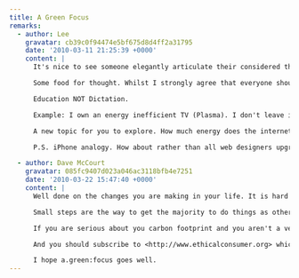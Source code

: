 ```yaml
---
title: A Green Focus
remarks:
  - author: Lee
    gravatar: cb39c0f94474e5bf675d8d4ff2a31795
    date: '2010-03-11 21:25:39 +0000'
    content: |
      It's nice to see someone elegantly articulate their considered thoughts on such an important issue.

      Some food for thought. Whilst I strongly agree that everyone should be more considerate and not needlessly waste energy, I would urge caution in the tone of your message. I think what's most important is that people do become more efficient and ultimately use less energy BUT aren't made to feel that they can't still enjoy themselves whilst frivolously using energy on the odd occasion. After all, what's the point in living if you give up all fun activity?  I think you're New Zealand adventure was worth the environmental impact, but some die hard environmentalists would surely disagree. Would such derision of an otherwise thoughtful individual be helpful?

      Education NOT Dictation.

      Example: I own an energy inefficient TV (Plasma). I don't leave it on standby, I don't leave it on when I'm not watching it, and I did consider the environmental impact of my purchase before hand. However, I enjoy watching TV (and movies) and believe that LCD is an inferior technology. Hence, I feel I've reached an acceptable balance, and until such time as this TV breaks I'll not buy another. Is this wrong or selfish?

      A new topic for you to explore. How much energy does the internet currently consume? I imagine many servers sit dormant a great deal of the time. Would internet users put up with a short wait for a web page to load if it meant that many servers could be kept in a deep sleep state until absolutely needed?  If web page designers and coders were to tidy code, use less JavaScript and Flash, would fewer resources (energy) be needed to view web pages?  How much energy could be saved?  Google for one, have invested in solar energy at their headquarters, how about large server farms in the UK, tidal powered internet?

      P.S. iPhone analogy. How about rather than all web designers upgrading to the latest MacBook, accept what you have and make the most possible out of it until it no longer works?

  - author: Dave McCourt
    gravatar: 085fc9407d023a046ac3118bfb4e7251
    date: '2010-03-22 15:47:40 +0000'
    content: |
      Well done on the changes you are making in your life. It is hard not to sound preachy when talking about this kind of thing and everyone has their own ideas about what they are prepared to do. Personally I live my life in a fairly ethical way, not as much as some but a lot more than others. I'm always amazed at basics that I take for granted (recycling, turning lights off, etc) are just too much for some people to stretch to. I think a lot of it comes down to people just don't like being told what to do, or to realising that they are doing things wrong.

      Small steps are the way to get the majority to do things as otherwise they wouldn't bother and when they're factored up it does make a difference. Some things though have to be taken with a pinch of salt: putting my Mac or Sky plus to sleep doesn't even register on either of my two energy monitors. I think this kind of thing puts people into a false sense of doing something when most probably they aren't. You're much better off putting on a jumper and turning the heating down or having fewer lights and gadgets on. But that is too didatic for some.

      If you are serious about you carbon footprint and you aren't a veggie/vegan you should really consider at least a veggie diet. The meat industry uses a massive amount of energy, water and food that could be better utilised than making a Big Mac! Have a read of <http://en.wikipedia.org/wiki/Environmental_vegetarianism> I've been veggie for 15 years and it really isn't hard.

      And you should subscribe to <http://www.ethicalconsumer.org> which can really shed light on a lot issues (how carbon offsetting is a load of nonsense for example).

      I hope a.green:focus goes well.
---
```

